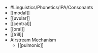 - #Linguistics/Phonetics/IPA/Consonants
- [[modal]]
- [[uvular]]
- [[central]]
- [[oral]]
- [[trill]]
- Airstream Mechanism
	- [[pulmonic]]